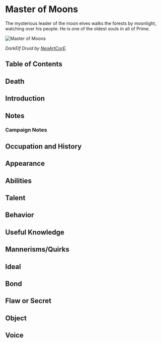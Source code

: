 # Master of Moons <!-- omit in toc -->

The mysterious leader of the moon elves walks the forests by moonlight, watching over his people. He is one of the oldest souls in all of Prime.

![Master of Moons](https://images-wixmp-ed30a86b8c4ca887773594c2.wixmp.com/f/12f53076-bdc0-4ad4-8de8-3bd26a505de3/dx2w31-eff50507-47bd-4d20-83f7-caecfcd57f72.jpg?token=eyJ0eXAiOiJKV1QiLCJhbGciOiJIUzI1NiJ9.eyJzdWIiOiJ1cm46YXBwOjdlMGQxODg5ODIyNjQzNzNhNWYwZDQxNWVhMGQyNmUwIiwiaXNzIjoidXJuOmFwcDo3ZTBkMTg4OTgyMjY0MzczYTVmMGQ0MTVlYTBkMjZlMCIsIm9iaiI6W1t7InBhdGgiOiJcL2ZcLzEyZjUzMDc2LWJkYzAtNGFkNC04ZGU4LTNiZDI2YTUwNWRlM1wvZHgydzMxLWVmZjUwNTA3LTQ3YmQtNGQyMC04M2Y3LWNhZWNmY2Q1N2Y3Mi5qcGcifV1dLCJhdWQiOlsidXJuOnNlcnZpY2U6ZmlsZS5kb3dubG9hZCJdfQ.9Q03KJLcgoYxUZXL3t9TCb7LxW77VVPJ7dtTq78emeE)

*DarkElf Druid by [NeoArtCorE](https://www.deviantart.com/neoartcore).*

## Table of Contents <!-- omit in toc -->

## Death

## Introduction

## Notes

### Campaign Notes

## Occupation and History

## Appearance

## Abilities

## Talent

## Behavior

## Useful Knowledge

## Mannerisms/Quirks

## Ideal

## Bond

## Flaw or Secret

## Object

## Voice
